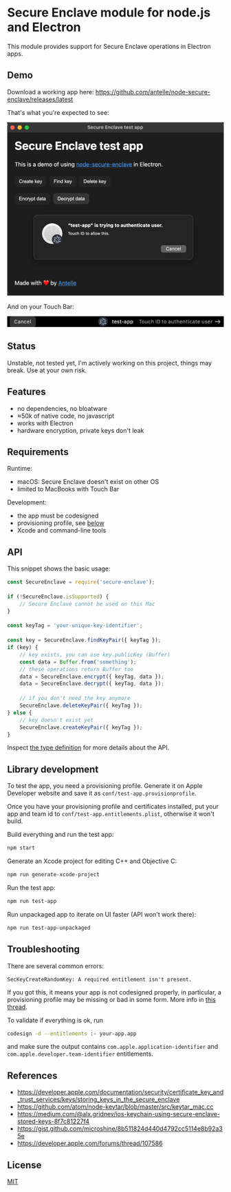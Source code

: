 # Secure Enclave module for node.js and Electron

This module provides support for Secure Enclave operations in Electron apps.

## Demo

Download a working app here: https://github.com/antelle/node-secure-enclave/releases/latest

That's what you're expected to see:

<img src="img/test-app.png" width="601" alt="node-secure-enclave screenshot: test app" />

And on your Touch Bar:

<img src="img/touch-bar.png" width="601" alt="node-secure-enclave screenshot: touch bar" />

## Status

Unstable, not tested yet, I'm actively working on this project, things may break. Use at your own risk.

## Features

- no dependencies, no bloatware
- ≈50k of native code, no javascript
- works with Electron
- hardware encryption, private keys don't leak

## Requirements

Runtime:
- macOS: Secure Enclave doesn't exist on other OS
- limited to MacBooks with Touch Bar

Development:
- the app must be codesigned
- provisioning profile, see [below](#library-development)
- Xcode and command-line tools

## API

This snippet shows the basic usage:

```js
const SecureEnclave = require('secure-enclave');

if (!SecureEnclave.isSupported) {
    // Secure Enclave cannot be used on this Mac
}

const keyTag = 'your-unique-key-identifier';

const key = SecureEnclave.findKeyPair({ keyTag });
if (key) {
    // key exists, you can use key.publicKey (Buffer)
    const data = Buffer.from('something');
    // these operations return Buffer too
    data = SecureEnclave.encrypt({ keyTag, data });
    data = SecureEnclave.decrypt({ keyTag, data });
    
    // if you don't need the key anymore
    SecureEnclave.deleteKeyPair({ keyTag });
} else {
    // key doesn't exist yet
    SecureEnclave.createKeyPair({ keyTag });
}
```

Inspect [the type definition](node-secure-enclave.d.ts) for more details about the API.

## Library development

To test the app, you need a provisioning profile. Generate it on Apple Developer website and save it as `conf/test-app.provisionprofile`.

Once you have your provisioning profile and certificates installed, put your app and team id to `conf/test-app.entitlements.plist`, otherwise it won't build.  

Build everything and run the test app:
```sh
npm start
```

Generate an Xcode project for editing C++ and Objective C:
```sh
npm run generate-xcode-project
```

Run the test app:
```sh
npm run test-app
```

Run unpackaged app to iterate on UI faster (API won't work there):
```sh
npm run test-app-unpackaged
```

## Troubleshooting

There are several common errors:

```
SecKeyCreateRandomKey: A required entitlement isn't present.
```

If you got this, it means your app is not codesigned properly, in particular, a provisioning profile may be missing or bad in some form. More info in [this thread](https://developer.apple.com/forums/thread/107586).

To validate if everything is ok, run
```sh
codesign -d --entitlements :- your-app.app
```
and make sure the output contains `com.apple.application-identifier` and `com.apple.developer.team-identifier` entitlements.

## References

- https://developer.apple.com/documentation/security/certificate_key_and_trust_services/keys/storing_keys_in_the_secure_enclave
- https://github.com/atom/node-keytar/blob/master/src/keytar_mac.cc
- https://medium.com/@alx.gridnev/ios-keychain-using-secure-enclave-stored-keys-8f7c81227f4
- https://gist.github.com/microshine/8b511824d440d4792cc5114e8b92a35e
- https://developer.apple.com/forums/thread/107586

## License

[MIT](LICENSE)
